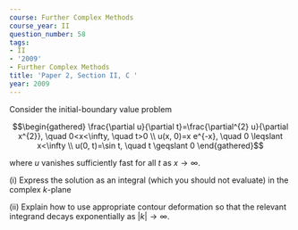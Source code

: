 ```yaml
---
course: Further Complex Methods
course_year: II
question_number: 58
tags:
- II
- '2009'
- Further Complex Methods
title: 'Paper 2, Section II, C '
year: 2009
---
```




Consider the initial-boundary value problem

$$\begin{gathered}
\frac{\partial u}{\partial t}=\frac{\partial^{2} u}{\partial x^{2}}, \quad 0<x<\infty, \quad t>0 \\
u(x, 0)=x e^{-x}, \quad 0 \leqslant x<\infty \\
u(0, t)=\sin t, \quad t \geqslant 0
\end{gathered}$$

where $u$ vanishes sufficiently fast for all $t$ as $x \rightarrow \infty$.

(i) Express the solution as an integral (which you should not evaluate) in the complex $k$-plane

(ii) Explain how to use appropriate contour deformation so that the relevant integrand decays exponentially as $|k| \rightarrow \infty$.